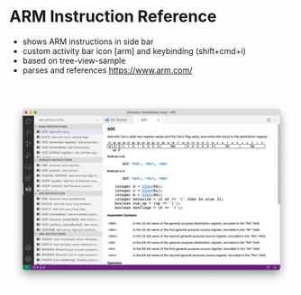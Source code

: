 # ARM Instruction Reference

- shows ARM instructions in side bar
- custom activity bar icon [arm] and keybinding (shift+cmd+i)
- based on tree-view-sample
- parses and references https://www.arm.com/
<br>


![Image of arm extension](https://raw.githubusercontent.com/whiteout2/arm/master/media/arm_screenshot2.png)


<!-- # Custom tree view samples

- Node dependencies view
- Json Outline view
- Ftp file explorer view

## Running the example

- Open this example in VS Code Insiders
- `npm install`
- `npm run compile`
- `F5` to start debugging -->
